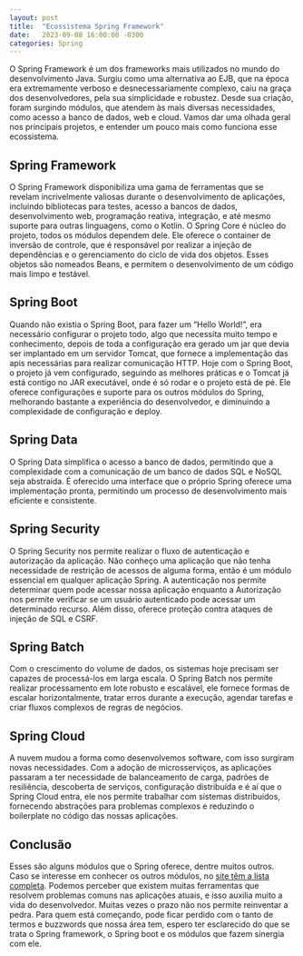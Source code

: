 ```yaml
---
layout: post
title:  "Ecossistema Spring Framework"
date:   2023-09-08 16:00:00 -0300
categories: Spring
---
```


O Spring Framework é um dos frameworks mais utilizados no mundo do desenvolvimento Java. Surgiu como uma alternativa ao EJB, que na época era extremamente verboso e desnecessariamente complexo, caiu na graça dos desenvolvedores, pela sua simplicidade e robustez. Desde sua criação, foram surgindo módulos, que atendem às mais diversas necessidades, como acesso a banco de dados, web e cloud. Vamos dar uma olhada geral nos principais projetos, e entender um pouco mais como funciona esse ecossistema. 


## Spring Framework

O Spring Framework disponibiliza uma gama de ferramentas que se revelam incrivelmente valiosas durante o desenvolvimento de aplicações, incluindo bibliotecas para testes, acesso a bancos de dados, desenvolvimento web, programação reativa, integração, e até mesmo suporte para outras linguagens, como o Kotlin.
O Spring Core é núcleo do projeto, todos os módulos dependem dele. Ele oferece o container de  inversão de controle, que é responsável por realizar a injeção de dependências e o gerenciamento do ciclo de vida dos objetos. Esses objetos são nomeados Beans, e permitem o desenvolvimento de um código mais limpo e testável.

## Spring Boot

Quando não existia o Spring Boot, para fazer um “Hello World!”, era necessário configurar o projeto todo, algo que necessita muito tempo e conhecimento, depois de toda a configuração era gerado um jar que devia ser implantado em um servidor Tomcat, que fornece a implementação das apis necessárias para realizar comunicação HTTP.
Hoje com o Spring Boot, o projeto já vem configurado, seguindo as melhores práticas e o Tomcat já está contigo no JAR executável, onde é só rodar e o projeto está de pé. Ele oferece configurações e suporte para os outros módulos do Spring, melhorando bastante a experiência do desenvolvedor, e diminuindo a complexidade de configuração e deploy.

## Spring Data

O Spring Data simplifica o acesso a banco de dados, permitindo que a complexidade com a comunicação de um banco de dados SQL e NoSQL seja abstraída. É oferecido uma interface que o próprio Spring oferece uma implementação pronta, permitindo um processo de desenvolvimento mais eficiente e consistente.

## Spring Security

O Spring Security nos permite realizar o fluxo de autenticação e autorização da aplicação. Não conheço uma aplicação que não tenha necessidade de restrição de acessos de alguma forma, então é um módulo essencial em qualquer aplicação Spring.
A autenticação nos permite determinar quem pode acessar nossa aplicação enquanto a Autorização nos permite verificar se um usuário autenticado pode acessar um determinado recurso. Além disso, oferece proteção contra ataques de injeção de SQL e CSRF.


## Spring Batch

Com o crescimento do volume de dados, os sistemas hoje precisam ser capazes de processá-los em larga escala. O Spring Batch nos permite realizar processamento em lote robusto e escalável, ele fornece formas de escalar horizontalmente, tratar erros durante a execução, agendar tarefas e criar fluxos complexos de regras de negócios.

## Spring Cloud

A nuvem mudou a forma como desenvolvemos software, com isso surgiram novas necessidades. Com a adoção de microsserviços, as aplicações passaram a ter necessidade de balanceamento de carga, padrões de resiliência, descoberta  de serviços, configuração distribuída e é aí que o Spring Cloud entra, ele nos permite trabalhar com sistemas distribuídos, fornecendo abstrações para problemas complexos e reduzindo o boilerplate no código das nossas aplicações.

## Conclusão

Esses são alguns módulos que o Spring oferece, dentre muitos outros. Caso se interesse em conhecer os outros módulos, no [site  têm a lista completa](https://spring.io/projects). Podemos perceber que existem muitas ferramentas que resolvem problemas comuns nas aplicações atuais, e isso auxilia muito a vida do desenvolvedor. Muitas vezes o prazo não nos permite reinventar a pedra.
Para quem está começando, pode ficar perdido com o tanto de termos e buzzwords que nossa área tem, espero ter esclarecido do que se trata o Spring framework, o Spring boot e os módulos que fazem sinergia com ele.
